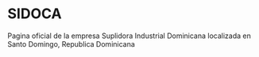 # SIDOCA
Pagina oficial de la empresa Suplidora Industrial Dominicana localizada en Santo Domingo, Republica Dominicana
